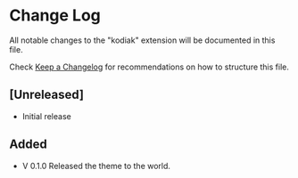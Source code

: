 # Change Log

All notable changes to the "kodiak" extension will be documented in this file.

Check [Keep a Changelog](http://keepachangelog.com/) for recommendations on how to structure this file.

## [Unreleased]

- Initial release

## Added

- V 0.1.0 Released the theme to the world.
